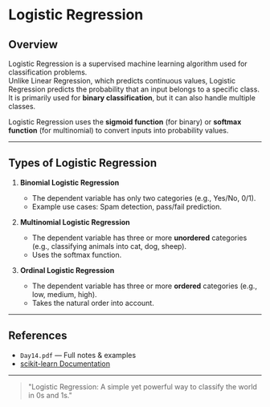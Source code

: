 # Logistic Regression

## Overview

Logistic Regression is a supervised machine learning algorithm used for classification problems.  
Unlike Linear Regression, which predicts continuous values, Logistic Regression predicts the probability that an input belongs to a specific class.  
It is primarily used for **binary classification**, but it can also handle multiple classes.

Logistic Regression uses the **sigmoid function** (for binary) or **softmax function** (for multinomial) to convert inputs into probability values.

---

## Types of Logistic Regression

1. **Binomial Logistic Regression**
   - The dependent variable has only two categories (e.g., Yes/No, 0/1).
   - Example use cases: Spam detection, pass/fail prediction.

2. **Multinomial Logistic Regression**
   - The dependent variable has three or more **unordered** categories (e.g., classifying animals into cat, dog, sheep).
   - Uses the softmax function.

3. **Ordinal Logistic Regression**
   - The dependent variable has three or more **ordered** categories (e.g., low, medium, high).
   - Takes the natural order into account.

---

## References

- `Day14.pdf` — Full notes & examples  
- [scikit-learn Documentation](https://scikit-learn.org/stable/modules/linear_model.html#logistic-regression)

---

> "Logistic Regression: A simple yet powerful way to classify the world in 0s and 1s."
